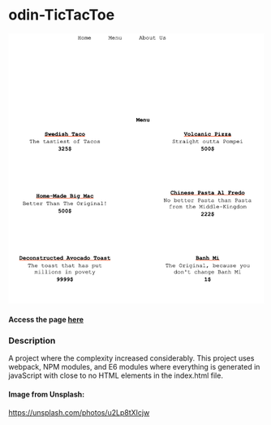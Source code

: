 # odin-TicTacToe
<img src="interface.png" alt="drawing" width="800"/>

#### Access the page [here](https://benjamin-albarzendji.github.io/odin-restaurant-page/)


### Description
A project where the complexity increased considerably. This project uses webpack, NPM modules, and E6 modules where everything is generated in javaScript with close to no HTML elements in the index.html file. 



#### Image from Unsplash:
https://unsplash.com/photos/u2Lp8tXIcjw

